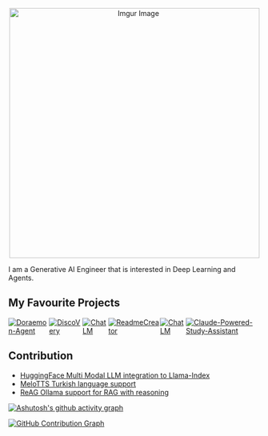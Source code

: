 <p align="center">
  <img src="https://i.imgur.com/MvMxQ1a.png" alt="Imgur Image" width="500" />
</p>

I am a Generative AI Engineer that is interested in Deep Learning and Agents.

## My Favourite Projects 
<div style="display: flex; justify-content: space-between;">
    <a href="https://github.com/g-hano/Doraemon-Agent">
      <img src="https://github-readme-stats.vercel.app/api/pin/?username=g-hano&repo=Doraemon-Agent&hide_title=false" alt="Doraemon-Agent">
    </a>
    <a href="https://github.com/g-hano/DiscoVery">
        <img src="https://github-readme-stats.vercel.app/api/pin/?username=g-hano&repo=DiscoVery&hide_title=true" alt="DiscoVery">
    </a>
    <a href="https://github.com/g-hano/Smarty-Gemini">
        <img src="https://github-readme-stats.vercel.app/api/pin/?username=g-hano&repo=Smarty-Gemini&hide_title=true" alt="ChatLM">
    </a>
    <a href="https://github.com/g-hano/ReadmeCreator">
        <img src="https://github-readme-stats.vercel.app/api/pin/?username=g-hano&repo=ReadmeCreator&hide_title=true" alt="ReadmeCreator">
    </a>
    <a href="https://github.com/g-hano/ChatLM">
        <img src="https://github-readme-stats.vercel.app/api/pin/?username=g-hano&repo=ChatLM&hide_title=true" alt="ChatLM">
    </a>
    <a href="https://github.com/g-hano/Claude-Powered-Study-Assistant">
        <img src="https://github-readme-stats.vercel.app/api/pin/?username=g-hano&repo=Claude-Powered-Study-Assistant&hide_title=true" alt="Claude-Powered-Study-Assistant">
    </a>
</div>

## Contribution
- [HuggingFace Multi Modal LLM integration to Llama-Index](https://github.com/run-llama/llama_index/pull/16133#event-14475483953)
- [MeloTTS Turkish language support](https://github.com/myshell-ai/MeloTTS/pull/223#issuecomment-2608488038)
- [ReAG Ollama support for RAG with reasoning](https://github.com/superagent-ai/reag/pull/7#issue-2831353625)

[![Ashutosh's github activity graph](https://github-readme-activity-graph.vercel.app/graph?username=g-hano&theme=github-compact)](https://github.com/ashutosh00710/github-readme-activity-graph)

[![GitHub Contribution Graph](https://github-profile-summary-cards.vercel.app/api/cards/profile-details?username=g-hano&theme=github_dark)](https://github.com/vn7n24fzkq/github-profile-summary-cards)
